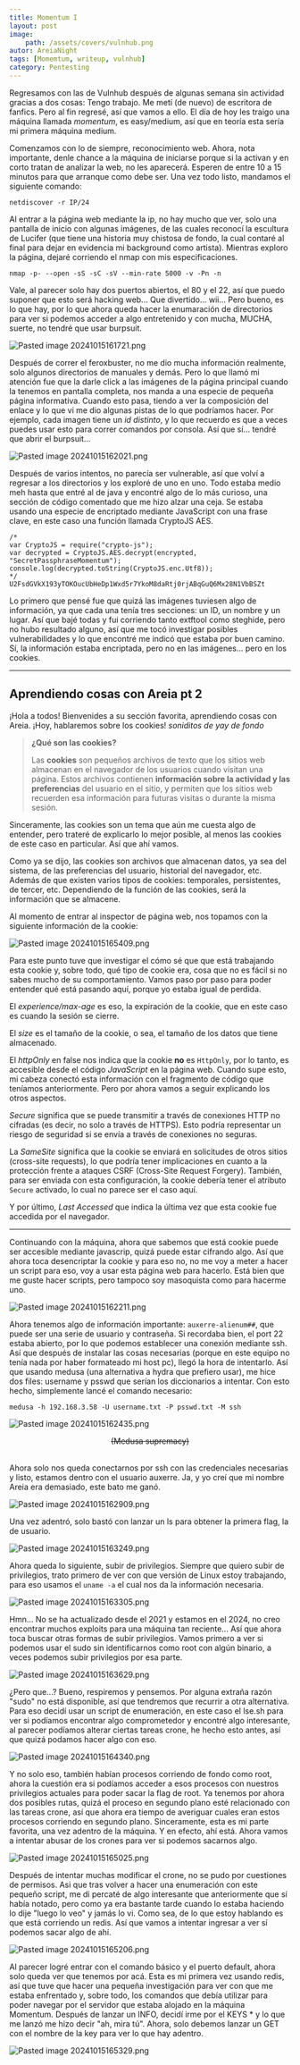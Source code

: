 ```yaml
---
title: Momentum I
layout: post
image: 
    path: /assets/covers/vulnhub.png
autor: AreiaNight
tags: [Momemtum, writeup, vulnhub]
category: Pentesting
---
```


Regresamos con las de Vulnhub después de algunas semana sin actividad gracias a dos cosas: Tengo trabajo. Me metí (de nuevo) de escritora de fanfics. Pero al fin regresé, así que vamos a ello. El día de hoy les traigo una máquina llamada *momentum*, es easy/medium, así que en teoría esta sería mi primera máquina medium. 

Comenzamos con lo de siempre, reconocimiento web. Ahora, nota importante, denle chance a la máquina de iniciarse porque si la activan y en corto tratan de analizar la web, no les aparecerá. Esperen de entre 10 a 15 minutos para que arranque como debe ser. Una vez todo listo, mandamos el siguiente comando: 

```
netdiscover -r IP/24
```

Al entrar a la página web mediante la ip, no hay mucho que ver, solo una pantalla de inicio con algunas imágenes, de las cuales reconocí la escultura de Lucifer (que tiene una historia muy chistosa de fondo, la cual contaré al final para dejar en evidencia mi background como artista). Mientras exploro la página, dejaré corriendo el nmap con mis especificaciones.

```
nmap -p- --open -sS -sC -sV --min-rate 5000 -v -Pn -n
```

Vale, al parecer solo hay dos puertos abiertos, el 80 y el 22, así que puedo suponer que esto será hacking web... Que divertido... wii... Pero bueno, es lo que hay, por lo que ahora queda hacer la enumaración de directorios para ver si podemos acceder a algo entretenido y con mucha, MUCHA, suerte, no tendré que usar burpsuit. 

![Pasted image 20241015161721.png](/assets/post/MomemtumI/Pasted%20image%2020241015161721.png)

Después de correr el feroxbuster, no me dio mucha información realmente, solo algunos directorios de manuales y demás. Pero lo que llamó mi atención fue que la darle click a las imágenes de la página principal cuando la tenemos en pantalla completa, nos manda a una especie de pequeña página informativa. Cuando esto pasa, tiendo a ver la composición del enlace y lo que vi me dio algunas pistas de lo que podríamos hacer. Por ejemplo, cada imagen tiene un *id distinto*, y lo que recuerdo es que a veces puedes usar esto para correr comandos por consola. Así que sí... tendré que abrir el burpsuit...

![Pasted image 20241015162021.png](/assets/post/MomemtumI/Pasted%20image%2020241015162021.png)

Después de varios intentos, no parecía ser vulnerable, así que volví a regresar a los directorios y los exploré de uno en uno. Todo estaba medio meh hasta que entré al de java y encontré algo de lo más curioso, una sección de código comentado que me hizo alzar una ceja. Se estaba usando una especie de encriptado mediante JavaScript con una frase clave, en este caso una función llamada CryptoJS AES.

```
/*
var CryptoJS = require("crypto-js");
var decrypted = CryptoJS.AES.decrypt(encrypted, "SecretPassphraseMomentum");
console.log(decrypted.toString(CryptoJS.enc.Utf8));
*/
U2FsdGVkX193yTOKOucUbHeDp1Wxd5r7YkoM8daRtj0rjABqGuQ6Mx28N1VbBSZt
```

Lo primero que pensé fue que quizá las imágenes tuviesen algo de información, ya que cada una tenía tres secciones: un ID, un nombre y un lugar. Así que bajé todas y fui corriendo tanto extftool como steghide, pero no hubo resultado alguno, así que me tocó investigar posibles vulnerabilidades y lo que encontré me indicó que estaba por buen camino. Sí, la información estaba encriptada, pero no en las imágenes... pero en los cookies. 

---
## Aprendiendo cosas con Areia pt 2 

¡Hola a todos! Bienvenides a su sección favorita, aprendiendo cosas con Areia. ¡Hoy, hablaremos sobre los cookies! *soniditos de yay de fondo*


> **¿Qué son las cookies?**
>
> Las **cookies** son pequeños archivos de texto que los sitios web almacenan en el navegador de los usuarios cuando visitan una página. Estos archivos contienen **información sobre la actividad y las preferencias** del usuario en el sitio, y permiten que los sitios web recuerden esa información para futuras visitas o durante la misma sesión.

Sinceramente, las cookies son un tema que aún me cuesta algo de entender, pero trateré de explicarlo lo mejor posible, al menos las cookies de este caso en particular. Así que ahí vamos. 

Como ya se dijo, las cookies son archivos que almacenan datos, ya sea del sistema, de las preferencias del usuario, historial del navegador, etc. Además de que existen varios tipos de cookies: temporales, persistentes, de tercer, etc. Dependiendo de la función de las cookies, será la información que se almacene. 

Al momento de entrar al inspector de página web, nos topamos con la siguiente información de la cookie: 

![Pasted image 20241015165409.png](/assets/post/MomemtumI/Pasted%20image%2020241015165409.png)

Para este punto tuve que investigar el cómo sé que que está trabajando esta cookie y, sobre todo, qué tipo de cookie era, cosa que no es fácil si no sabes mucho de su comportamiento. Vamos paso por paso para poder entender qué está pasando aquí, porque yo estaba igual de perdida. 

El *experience/max-age* es eso, la expiración de la cookie, que en este caso es cuando la sesión se cierre. 

El *size* es el tamaño de la cookie, o sea, el tamaño de los datos que tiene almacenado. 

El *httpOnly* en false nos indica que la cookie **no** es `HttpOnly`, por lo tanto, es accesible desde el código *JavaScript* en la página web. Cuando supe esto, mi cabeza conectó esta información con el fragmento de código que teníamos anteriormente. Pero por ahora vamos a seguir explicando los otros aspectos.

*Secure* significa que se puede transmitir a través de conexiones HTTP no cifradas (es decir, no solo a través de HTTPS). Esto podría representar un riesgo de seguridad si se envía a través de conexiones no seguras.

La *SameSite* significa que la cookie se enviará en solicitudes de otros sitios (cross-site requests), lo que podría tener implicaciones en cuanto a la protección frente a ataques CSRF (Cross-Site Request Forgery). También, para ser enviada con esta configuración, la cookie debería tener el atributo `Secure` activado, lo cual no parece ser el caso aquí.

Y por último, *Last Accessed* que indica la última vez que esta cookie fue accedida por el navegador.

----

Continuando con la máquina, ahora que sabemos que está cookie puede ser accesible mediante javascrip, quizá puede estar cifrando algo. Así que ahora toca desencriptar la cookie y para eso no, no me voy a meter a hacer un script para eso, voy a usar esta página web para hacerlo. Está bien que me guste hacer scripts, pero tampoco soy masoquista como para hacerme uno.

![Pasted image 20241015162211.png](/assets/post/MomemtumI/Pasted%20image%2020241015162211.png)

Ahora tenemos algo de información importante: `auxerre-alienum##`, que puede ser una serie de usuario y contraseña. Si recordaba bien, el port 22 estaba abierto, por lo que podemos establecer una conexión mediante ssh. Así que después de instalar las cosas necesarias (porque en este equipo no tenía nada por haber formateado mi host pc), llegó la hora de intentarlo. Así que usando medusa (una alternativa a hydra que prefiero usar), me hice dos files: username y psswd que serían los diccionarios a intentar. Con esto hecho, simplemente lancé el comando necesario: 

```
medusa -h 192.168.3.58 -U username.txt -P psswd.txt -M ssh
```

![Pasted image 20241015162435.png](/assets/post/MomemtumI/Pasted%20image%2020241015162435.png)
<center><s> (Medusa supremacy) </s></center><br>

Ahora solo nos queda conectarnos por ssh con las credenciales necesarias y listo, estamos dentro con el usuario auxerre. Ja, y yo creí que mi nombre Areia era demasiado, este bato me ganó.

![Pasted image 20241015162909.png](/assets/post/MomemtumI/Pasted%20image%2020241015162909.png)

Una vez adentró, solo bastó con lanzar un ls para obtener la primera flag, la de usuario. 

![Pasted image 20241015163249.png](/assets/post/MomemtumI/Pasted%20image%2020241015163249.png)

Ahora queda lo siguiente, subir de privilegios. Siempre que quiero subir de privilegios, trato primero de ver con que versión de Linux estoy trabajando, para eso usamos el `uname -a` el cual nos da la información necesaria. 

![Pasted image 20241015163305.png](/assets/post/MomemtumI/Pasted%20image%2020241015163305.png)

Hmn... No se ha actualizado desde el 2021 y estamos en el 2024, no creo encontrar muchos exploits para una máquina tan reciente... Así que ahora toca buscar otras formas de subir privilegios. Vamos primero a ver si podemos usar el sudo sin identificarnos como root con algún binario, a veces podemos subir privilegios por esa parte. 

![Pasted image 20241015163629.png](/assets/post/MomemtumI/Pasted%20image%2020241015163629.png)

¿Pero que...? Bueno, respiremos y pensemos. Por alguna extraña razón "sudo" no está disponible, así que tendremos que recurrir a otra alternativa. Para eso decidí usar un script de enumeración, en este caso el lse.sh para ver si podíamos encontrar algo comprometedor y encontré algo interesante, al parecer podíamos alterar ciertas tareas crone, he hecho esto antes, así que quizá podamos hacer algo con eso. 

![Pasted image 20241015164340.png](/assets/post/MomemtumI/Pasted%20image%2020241015164340.png)

Y no solo eso, también habían procesos corriendo de fondo como root, ahora la cuestión era si podíamos acceder a esos procesos con nuestros privilegios actuales para poder sacar la flag de root. Ya tenemos por ahora dos posibles rutas, quizá el proceso en segundo plano esté relacionado con las tareas crone, así que ahora era tiempo de averiguar cuales eran estos procesos corriendo en segundo plano. Sinceramente, esta es mi parte favorita, una vez adentro de la máquina. Y en efecto, ahí está. Ahora vamos a intentar abusar de los crones para ver si podemos sacarnos algo. 

![Pasted image 20241015165025.png](/assets/post/MomemtumI/Pasted%20image%2020241015165025.png)

Después de intentar muchas modificar el crone, no se pudo por cuestiones de permisos. Asi que tras volver a hacer una enumeración con este pequeño script, me di percaté de algo interesante que anteriormente que sí había notado, pero como ya era bastante tarde cuando lo estaba haciendo lo dije "luego lo veo" y jamás lo vi. Como sea, de lo que estoy hablando es que está corriendo un redis. Así que vamos a intentar ingresar a ver sí podemos sacar algo de ahí. 

![Pasted image 20241015165206.png](/assets/post/MomemtumI/Pasted%20image%2020241015165206.png)

Al parecer logré entrar con el comando básico y el puerto default, ahora solo queda ver que tenemos por acá. Esta es mi primera vez usando redis, así que tuve que hacer una pequeña investigación para ver con que me estaba enfrentado y, sobre todo, los comandos que debía utilizar para poder navegar por el servidor que estaba alojado en la máquina Momentum. Después de lanzar un INFO, decidí irme por el KEYS * y lo que me lanzó me hizo decir "ah, mira tú". Ahora, solo debemos lanzar un GET con el nombre de la key para ver lo que hay adentro. 

![Pasted image 20241015165329.png](/assets/post/MomemtumI/Pasted%20image%2020241015165329.png)

